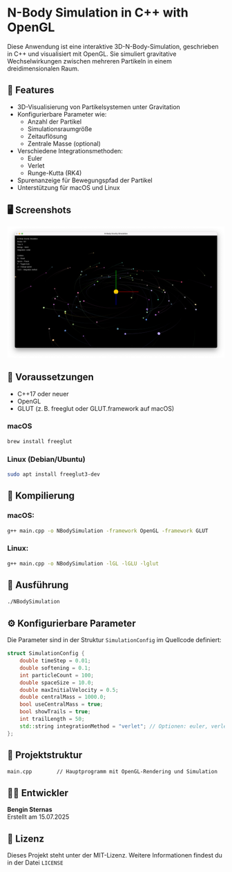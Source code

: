 # N-Body Simulation in C++ with OpenGL

Diese Anwendung ist eine interaktive 3D-N-Body-Simulation, geschrieben in C++ und visualisiert mit OpenGL. Sie simuliert gravitative Wechselwirkungen zwischen mehreren Partikeln in einem dreidimensionalen Raum.

## 🧠 Features

- 3D-Visualisierung von Partikelsystemen unter Gravitation
- Konfigurierbare Parameter wie:
  - Anzahl der Partikel
  - Simulationsraumgröße
  - Zeitauflösung
  - Zentrale Masse (optional)
- Verschiedene Integrationsmethoden:
  - Euler
  - Verlet
  - Runge-Kutta (RK4)
- Spurenanzeige für Bewegungspfad der Partikel
- Unterstützung für macOS und Linux

## 🖥️ Screenshots

![Simulation Vorschau](NBodySimulation/Screenshot.png)

## 🔧 Voraussetzungen

- C++17 oder neuer
- OpenGL
- GLUT (z. B. freeglut oder GLUT.framework auf macOS)

### macOS

```bash
brew install freeglut
```

### Linux (Debian/Ubuntu)

```bash
sudo apt install freeglut3-dev
```

## 🧪 Kompilierung

### macOS:

```bash
g++ main.cpp -o NBodySimulation -framework OpenGL -framework GLUT
```

### Linux:

```bash
g++ main.cpp -o NBodySimulation -lGL -lGLU -lglut
```

## 🚀 Ausführung

```bash
./NBodySimulation
```

## ⚙️ Konfigurierbare Parameter

Die Parameter sind in der Struktur `SimulationConfig` im Quellcode definiert:

```cpp
struct SimulationConfig {
    double timeStep = 0.01;
    double softening = 0.1;
    int particleCount = 100;
    double spaceSize = 10.0;
    double maxInitialVelocity = 0.5;
    double centralMass = 1000.0;
    bool useCentralMass = true;
    bool showTrails = true;
    int trailLength = 50;
    std::string integrationMethod = "verlet"; // Optionen: euler, verlet, rk4
};
```

## 📁 Projektstruktur

```
main.cpp        // Hauptprogramm mit OpenGL-Rendering und Simulation
```

## 🧑‍💻 Entwickler

**Bengin Sternas**  
Erstellt am 15.07.2025

## 📜 Lizenz

Dieses Projekt steht unter der MIT-Lizenz. Weitere Informationen findest du in der Datei `LICENSE`
